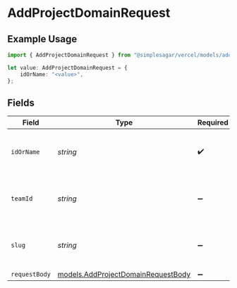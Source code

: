 # AddProjectDomainRequest

## Example Usage

```typescript
import { AddProjectDomainRequest } from "@simplesagar/vercel/models/addprojectdomainop.js";

let value: AddProjectDomainRequest = {
    idOrName: "<value>",
};
```

## Fields

| Field                                                                          | Type                                                                           | Required                                                                       | Description                                                                    |
| ------------------------------------------------------------------------------ | ------------------------------------------------------------------------------ | ------------------------------------------------------------------------------ | ------------------------------------------------------------------------------ |
| `idOrName`                                                                     | *string*                                                                       | :heavy_check_mark:                                                             | The unique project identifier or the project name                              |
| `teamId`                                                                       | *string*                                                                       | :heavy_minus_sign:                                                             | The Team identifier to perform the request on behalf of.                       |
| `slug`                                                                         | *string*                                                                       | :heavy_minus_sign:                                                             | The Team slug to perform the request on behalf of.                             |
| `requestBody`                                                                  | [models.AddProjectDomainRequestBody](../models/addprojectdomainrequestbody.md) | :heavy_minus_sign:                                                             | N/A                                                                            |